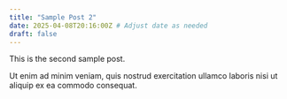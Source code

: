 ```yaml
---
title: "Sample Post 2"
date: 2025-04-08T20:16:00Z # Adjust date as needed
draft: false
---
```


This is the second sample post.

Ut enim ad minim veniam, quis nostrud exercitation ullamco laboris nisi ut aliquip ex ea commodo consequat.
